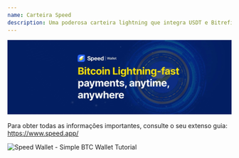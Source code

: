 ```yaml
---
name: Carteira Speed
description: Uma poderosa carteira lightning que integra USDT e Bitrefill
---
```

![cover](assets/cover.webp)

Para obter todas as informações importantes, consulte o seu extenso guia: https://www.speed.app/

![ Speed Wallet - Simple BTC Wallet Tutorial ](https://youtu.be/2o8gH-D89HI?si=7dDRBIZiIW4Tp4ka)